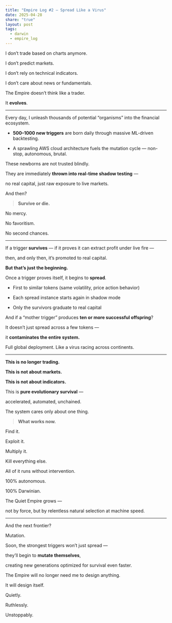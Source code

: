 ```yaml
---
title: "Empire Log #2 — Spread Like a Virus"
date: 2025-04-28
share: "true"
layout: post
tags:
  - darwin
  - empire_log
---
```

I don’t trade based on charts anymore.

I don’t predict markets.

I don’t rely on technical indicators.

I don’t care about news or fundamentals.
 
The Empire doesn’t think like a trader.

It **evolves**.

---

Every day, I unleash thousands of potential “organisms” into the financial ecosystem.

- **500–1000 new triggers** are born daily through massive ML-driven backtesting.
    
- A sprawling AWS cloud architecture fuels the mutation cycle — non-stop, autonomous, brutal.
    

  
These newborns are not trusted blindly.

They are immediately **thrown into real-time shadow testing** —

no real capital, just raw exposure to live markets.

And then?

> **Survive or die.**

No mercy.

No favoritism.

No second chances.

---

If a trigger **survives** — if it proves it can extract profit under live fire —

then, and only then, it’s promoted to real capital.

**But that’s just the beginning.**

Once a trigger proves itself, it begins to **spread**.

- First to similar tokens (same volatility, price action behavior)
    
- Each spread instance starts again in shadow mode
    
- Only the survivors graduate to real capital
    

And if a “mother trigger” produces **ten or more successful offspring**?

It doesn’t just spread across a few tokens —

it **contaminates the entire system.**

Full global deployment. Like a virus racing across continents.

---

**This is no longer trading.**

**This is not about markets.**

**This is not about indicators.**


This is **pure evolutionary survival** —

accelerated, automated, unchained.
  

The system cares only about one thing.
  

> **What works now.**

  

Find it.

Exploit it.

Multiply it.

Kill everything else.

  

All of it runs without intervention.

100% autonomous.

100% Darwinian.

  

The Quiet Empire grows —

not by force, but by relentless natural selection at machine speed.

---

And the next frontier?

Mutation.

  

Soon, the strongest triggers won’t just spread —

they’ll begin to **mutate themselves**,

creating new generations optimized for survival even faster.

  

The Empire will no longer need me to design anything.

It will design itself.

  

Quietly.

Ruthlessly.

Unstoppably.





